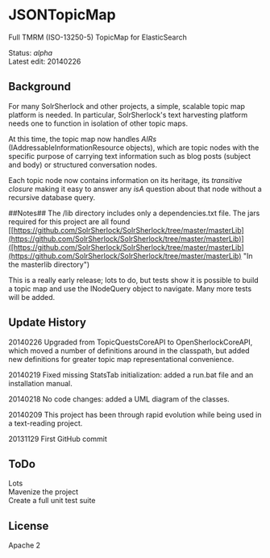 JSONTopicMap
============

Full TMRM (ISO-13250-5) TopicMap for ElasticSearch

Status: *alpha*<br/>
Latest edit: 20140226<br/>
## Background ##
For many SolrSherlock and other projects, a simple, scalable topic map platform is needed. In particular, SolrSherlock's text harvesting platform needs one to function in isolation of other topic maps.

At this time, the topic map now handles *AIRs* (IAddressableInformationResource objects), which are topic nodes with the specific purpose of carrying text information such as blog posts (subject and body) or structured conversation nodes.

Each topic node now contains information on its heritage, its *transitive closure* making it easy to answer any *isA* question about that node without a recursive database query.

##Notes##
The /lib directory includes only a dependencies.txt file. The jars required for this project are all found [[https://github.com/SolrSherlock/SolrSherlock/tree/master/masterLib](https://github.com/SolrSherlock/SolrSherlock/tree/master/masterLib)]([https://github.com/SolrSherlock/SolrSherlock/tree/master/masterLib](https://github.com/SolrSherlock/SolrSherlock/tree/master/masterLib) "In the masterlib directory")


This is a really early release; lots to do, but tests show it is possible to build a topic map and use the INodeQuery object to navigate. Many more tests will be added.

## Update History ##
20140226 Upgraded from TopicQuestsCoreAPI to OpenSherlockCoreAPI, which moved a number of definitions around in the classpath, but added new definitions for greater topic map representational convenience.

20140219 Fixed missing StatsTab initialization: added a run.bat file and an installation manual.

20140218 No code changes: added a UML diagram of the classes.

20140209 This project has been through rapid evolution while being used in a text-reading project.

20131129 First GitHub commit

## ToDo ##
Lots<br/>
Mavenize the project<br/>
Create a full unit test suite

## License ##
Apache 2


